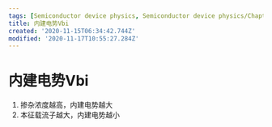 ```yaml
---
tags: [Semiconductor device physics, Semiconductor device physics/Chapter 2]
title: 内建电势Vbi
created: '2020-11-15T06:34:42.744Z'
modified: '2020-11-17T10:55:27.284Z'
---
```


# 内建电势Vbi
1. 掺杂浓度越高，内建电势越大
2. 本征载流子越大，内建电势越小
